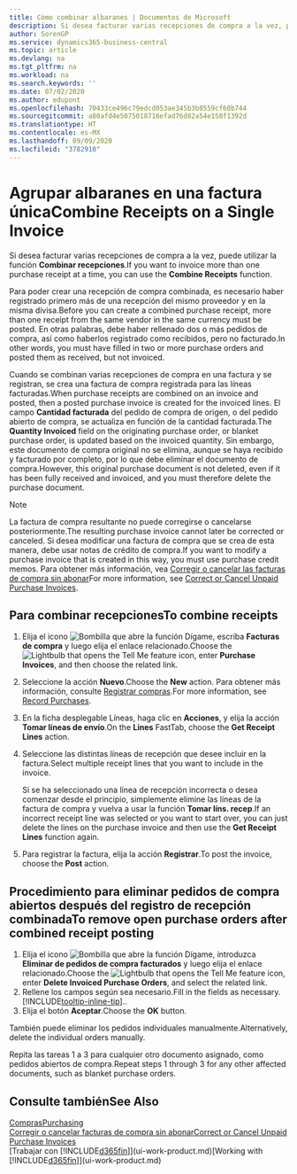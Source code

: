 ```yaml
---
title: Cómo combinar albaranes | Documentos de Microsoft
description: Si desea facturar varias recepciones de compra a la vez, puede utilizar la función Combinar recepciones.
author: SorenGP
ms.service: dynamics365-business-central
ms.topic: article
ms.devlang: na
ms.tgt_pltfrm: na
ms.workload: na
ms.search.keywords: ''
ms.date: 07/02/2020
ms.author: edupont
ms.openlocfilehash: 70433ce496c79edcd053ae345b3b0559cf60b744
ms.sourcegitcommit: a80afd4e5075018716efad76d82a54e158f1392d
ms.translationtype: HT
ms.contentlocale: es-MX
ms.lasthandoff: 09/09/2020
ms.locfileid: "3782910"
---
```

# <a name="combine-receipts-on-a-single-invoice"></a><span data-ttu-id="c3a74-103">Agrupar albaranes en una factura única</span><span class="sxs-lookup"><span data-stu-id="c3a74-103">Combine Receipts on a Single Invoice</span></span>

<span data-ttu-id="c3a74-104">Si desea facturar varias recepciones de compra a la vez, puede utilizar la función **Combinar recepciones**.</span><span class="sxs-lookup"><span data-stu-id="c3a74-104">If you want to invoice more than one purchase receipt at a time, you can use the **Combine Receipts** function.</span></span>  

<span data-ttu-id="c3a74-105">Para poder crear una recepción de compra combinada, es necesario haber registrado primero más de una recepción del mismo proveedor y en la misma divisa.</span><span class="sxs-lookup"><span data-stu-id="c3a74-105">Before you can create a combined purchase receipt, more than one receipt from the same vendor in the same currency must be posted.</span></span> <span data-ttu-id="c3a74-106">En otras palabras, debe haber rellenado dos o más pedidos de compra, así como haberlos registrado como recibidos, pero no facturado.</span><span class="sxs-lookup"><span data-stu-id="c3a74-106">In other words, you must have filled in two or more purchase orders and posted them as received, but not invoiced.</span></span>  

<span data-ttu-id="c3a74-107">Cuando se combinan varias recepciones de compra en una factura y se registran, se crea una factura de compra registrada para las líneas facturadas.</span><span class="sxs-lookup"><span data-stu-id="c3a74-107">When purchase receipts are combined on an invoice and posted, then a posted purchase invoice is created for the invoiced lines.</span></span> <span data-ttu-id="c3a74-108">El campo **Cantidad facturada** del pedido de compra de origen, o del pedido abierto de compra, se actualiza en función de la cantidad facturada.</span><span class="sxs-lookup"><span data-stu-id="c3a74-108">The **Quantity Invoiced** field on the originating purchase order, or blanket purchase order, is updated based on the invoiced quantity.</span></span> <span data-ttu-id="c3a74-109">Sin embargo, este documento de compra original no se elimina, aunque se haya recibido y facturado por completo, por lo que debe eliminar el documento de compra.</span><span class="sxs-lookup"><span data-stu-id="c3a74-109">However, this original purchase document is not deleted, even if it has been fully received and invoiced, and you must therefore delete the purchase document.</span></span>  

> [!NOTE]
> <span data-ttu-id="c3a74-110">La factura de compra resultante no puede corregirse o cancelarse posteriormente.</span><span class="sxs-lookup"><span data-stu-id="c3a74-110">The resulting purchase invoice cannot later be corrected or canceled.</span></span> <span data-ttu-id="c3a74-111">Si desea modificar una factura de compra que se crea de esta manera, debe usar notas de crédito de compra.</span><span class="sxs-lookup"><span data-stu-id="c3a74-111">If you want to modify a purchase invoice that is created in this way, you must use purchase credit memos.</span></span> <span data-ttu-id="c3a74-112">Para obtener más información, vea [Corregir o cancelar las facturas de compra sin abonar](purchasing-how-correct-cancel-unpaid-purchase-invoices.md)</span><span class="sxs-lookup"><span data-stu-id="c3a74-112">For more information, see [Correct or Cancel Unpaid Purchase Invoices](purchasing-how-correct-cancel-unpaid-purchase-invoices.md).</span></span>

## <a name="to-combine-receipts"></a><span data-ttu-id="c3a74-113">Para combinar recepciones</span><span class="sxs-lookup"><span data-stu-id="c3a74-113">To combine receipts</span></span>

1. <span data-ttu-id="c3a74-114">Elija el icono ![Bombilla que abre la función Dígame](media/ui-search/search_small.png "Dígame qué desea hacer"), escriba **Facturas de compra** y luego elija el enlace relacionado.</span><span class="sxs-lookup"><span data-stu-id="c3a74-114">Choose the ![Lightbulb that opens the Tell Me feature](media/ui-search/search_small.png "Tell me what you want to do") icon, enter **Purchase Invoices**, and then choose the related link.</span></span>  
2. <span data-ttu-id="c3a74-115">Seleccione la acción **Nuevo**.</span><span class="sxs-lookup"><span data-stu-id="c3a74-115">Choose the **New** action.</span></span> <span data-ttu-id="c3a74-116">Para obtener más información, consulte [Registrar compras](purchasing-how-record-purchases.md).</span><span class="sxs-lookup"><span data-stu-id="c3a74-116">For more information, see [Record Purchases](purchasing-how-record-purchases.md).</span></span>  
3. <span data-ttu-id="c3a74-117">En la ficha desplegable Líneas, haga clic en **Acciones**, y elija la acción **Tomar líneas de envío**.</span><span class="sxs-lookup"><span data-stu-id="c3a74-117">On the **Lines** FastTab, choose the **Get Receipt Lines** action.</span></span>  
4. <span data-ttu-id="c3a74-118">Seleccione las distintas líneas de recepción que desee incluir en la factura.</span><span class="sxs-lookup"><span data-stu-id="c3a74-118">Select multiple receipt lines that you want to include in the invoice.</span></span>  

    <span data-ttu-id="c3a74-119">Si se ha seleccionado una línea de recepción incorrecta o desea comenzar desde el principio, simplemente elimine las líneas de la factura de compra y vuelva a usar la función **Tomar líns. recep**.</span><span class="sxs-lookup"><span data-stu-id="c3a74-119">If an incorrect receipt line was selected or you want to start over, you can just delete the lines on the purchase invoice and then use the **Get Receipt Lines** function again.</span></span>  
5. <span data-ttu-id="c3a74-120">Para registrar la factura, elija la acción **Registrar**.</span><span class="sxs-lookup"><span data-stu-id="c3a74-120">To post the invoice, choose the **Post** action.</span></span>  

## <a name="to-remove-open-purchase-orders-after-combined-receipt-posting"></a><span data-ttu-id="c3a74-121">Procedimiento para eliminar pedidos de compra abiertos después del registro de recepción combinada</span><span class="sxs-lookup"><span data-stu-id="c3a74-121">To remove open purchase orders after combined receipt posting</span></span>

1. <span data-ttu-id="c3a74-122">Elija el icono ![Bombilla que abre la función Dígame](media/ui-search/search_small.png "Dígame qué desea hacer"), introduzca **Eliminar de pedidos de compra facturados** y luego elija el enlace relacionado.</span><span class="sxs-lookup"><span data-stu-id="c3a74-122">Choose the ![Lightbulb that opens the Tell Me feature](media/ui-search/search_small.png "Tell me what you want to do") icon, enter **Delete Invoiced Purchase Orders**, and select the related link.</span></span>  
2. <span data-ttu-id="c3a74-123">Rellene los campos según sea necesario.</span><span class="sxs-lookup"><span data-stu-id="c3a74-123">Fill in the fields as necessary.</span></span> [!INCLUDE[tooltip-inline-tip](includes/tooltip-inline-tip_md.md)]<span data-ttu-id="c3a74-124">.</span><span class="sxs-lookup"><span data-stu-id="c3a74-124">.</span></span>
3. <span data-ttu-id="c3a74-125">Elija el botón **Aceptar**.</span><span class="sxs-lookup"><span data-stu-id="c3a74-125">Choose the **OK** button.</span></span>  

<span data-ttu-id="c3a74-126">También puede eliminar los pedidos individuales manualmente.</span><span class="sxs-lookup"><span data-stu-id="c3a74-126">Alternatively, delete the individual orders manually.</span></span>

<span data-ttu-id="c3a74-127">Repita las tareas 1 a 3 para cualquier otro documento asignado, como pedidos abiertos de compra.</span><span class="sxs-lookup"><span data-stu-id="c3a74-127">Repeat steps 1 through 3 for any other affected documents, such as blanket purchase orders.</span></span>

## <a name="see-also"></a><span data-ttu-id="c3a74-128">Consulte también</span><span class="sxs-lookup"><span data-stu-id="c3a74-128">See Also</span></span>

[<span data-ttu-id="c3a74-129">Compras</span><span class="sxs-lookup"><span data-stu-id="c3a74-129">Purchasing</span></span>](purchasing-manage-purchasing.md)  
[<span data-ttu-id="c3a74-130">Corregir o cancelar facturas de compra sin abonar</span><span class="sxs-lookup"><span data-stu-id="c3a74-130">Correct or Cancel Unpaid Purchase Invoices</span></span>](purchasing-how-correct-cancel-unpaid-purchase-invoices.md)  
<span data-ttu-id="c3a74-131">[Trabajar con [!INCLUDE[d365fin](includes/d365fin_md.md)]](ui-work-product.md)</span><span class="sxs-lookup"><span data-stu-id="c3a74-131">[Working with [!INCLUDE[d365fin](includes/d365fin_md.md)]](ui-work-product.md)</span></span>  
